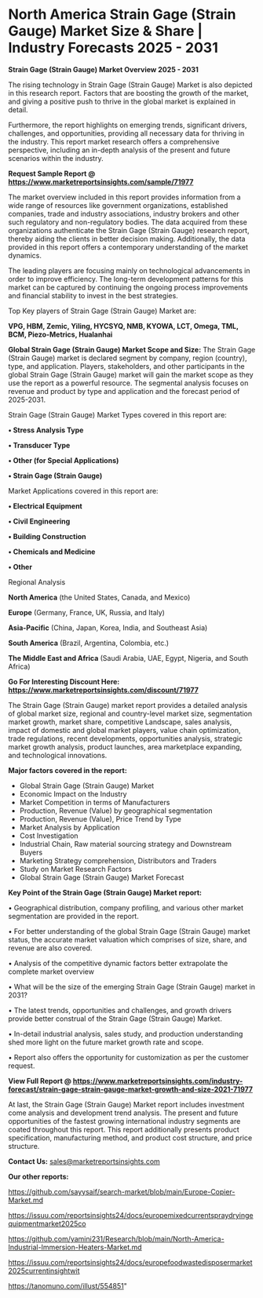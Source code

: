 # North America Strain Gage (Strain Gauge) Market Size & Share | Industry Forecasts 2025 - 2031

<Strong> Strain Gage (Strain Gauge) Market Overview 2025 - 2031</strong>

The rising technology in Strain Gage (Strain Gauge) Market is also depicted in this research report. Factors that are boosting the growth of the market, and giving a positive push to thrive in the global market is explained in detail.

Furthermore, the report highlights on emerging trends, significant drivers, challenges, and opportunities, providing all necessary data for thriving in the industry. This report market research offers a comprehensive perspective, including an in-depth analysis of the present and future scenarios within the industry.

<strong>Request Sample Report @ <a href=https://www.marketreportsinsights.com/sample/71977>https://www.marketreportsinsights.com/sample/71977</a></strong>

The market overview included in this report provides information from a wide range of resources like government organizations, established companies, trade and industry associations, industry brokers and other such regulatory and non-regulatory bodies. The data acquired from these organizations authenticate the Strain Gage (Strain Gauge) research report, thereby aiding the clients in better decision making. Additionally, the data provided in this report offers a contemporary understanding of the market dynamics.

The leading players are focusing mainly on technological advancements in order to improve efficiency. The long-term development patterns for this market can be captured by continuing the ongoing process improvements and financial stability to invest in the best strategies.

Top Key players of Strain Gage (Strain Gauge) Market are:

<strong>VPG, HBM, Zemic, Yiling, HYCSYQ, NMB, KYOWA, LCT, Omega, TML, BCM, Piezo-Metrics, Hualanhai</strong>

<strong><b>Global Strain Gage (Strain Gauge) Market Scope and Size:</b></strong>
The Strain Gage (Strain Gauge) market is declared segment by company, region (country), type, and application. Players, stakeholders, and other participants in the global Strain Gage (Strain Gauge) market will gain the market scope as they use the report as a powerful resource. The segmental analysis focuses on revenue and product by type and application and the forecast period of 2025-2031.

Strain Gage (Strain Gauge) Market Types covered in this report are:

<strong>• Stress Analysis Type

• Transducer Type

• Other (for Special Applications)

• Strain Gage (Strain Gauge)</strong>

Market Applications covered in this report are:

<strong>• Electrical Equipment

• Civil Engineering

• Building Construction

• Chemicals and Medicine

• Other</strong> 

Regional Analysis

<strong>North America</strong> (the United States, Canada, and Mexico)

<strong>Europe</strong> (Germany, France, UK, Russia, and Italy)

<strong>Asia-Pacific</strong> (China, Japan, Korea, India, and Southeast Asia)

<strong>South America</strong> (Brazil, Argentina, Colombia, etc.)

<strong>The Middle East and Africa</strong> (Saudi Arabia, UAE, Egypt, Nigeria, and South Africa)

<strong>Go For Interesting Discount Here: <a href=https://www.marketreportsinsights.com/discount/71977>https://www.marketreportsinsights.com/discount/71977</a></strong>

The Strain Gage (Strain Gauge) market report provides a detailed analysis of global market size, regional and country-level market size, segmentation market growth, market share, competitive Landscape, sales analysis, impact of domestic and global market players, value chain optimization, trade regulations, recent developments, opportunities analysis, strategic market growth analysis, product launches, area marketplace expanding, and technological innovations.

<strong><b>Major factors covered in the report:</b></strong>
<ul>
  <li>Global Strain Gage (Strain Gauge) Market </li>
  <li>Economic Impact on the Industry</li>
  <li>Market Competition in terms of Manufacturers</li>
  <li>Production, Revenue (Value) by geographical segmentation</li>
  <li>Production, Revenue (Value), Price Trend by Type</li>
  <li>Market Analysis by Application</li>
  <li>Cost Investigation</li>
  <li>Industrial Chain, Raw material sourcing strategy and Downstream Buyers</li>
  <li>Marketing Strategy comprehension, Distributors and Traders</li>
  <li>Study on Market Research Factors</li>
  <li>Global Strain Gage (Strain Gauge) Market Forecast</li>
</ul>

<strong><b>Key Point of the Strain Gage (Strain Gauge) Market report:</b></strong>

• Geographical distribution, company profiling, and various other market segmentation are provided in the report.

• For better understanding of the global Strain Gage (Strain Gauge) market status, the accurate market valuation which comprises of size, share, and revenue are also covered.

• Analysis of the competitive dynamic factors better extrapolate the complete market overview

• What will be the size of the emerging Strain Gage (Strain Gauge) market in 2031?

• The latest trends, opportunities and challenges, and growth drivers provide better construal of the Strain Gage (Strain Gauge) Market.

• In-detail industrial analysis, sales study, and production understanding shed more light on the future market growth rate and scope.

• Report also offers the opportunity for customization as per the customer request.

<strong><b>View Full Report @ <a href=https://www.marketreportsinsights.com/industry-forecast/strain-gage-strain-gauge-market-growth-and-size-2021-71977>https://www.marketreportsinsights.com/industry-forecast/strain-gage-strain-gauge-market-growth-and-size-2021-71977</a></b></strong>


At last, the Strain Gage (Strain Gauge) Market report includes investment come analysis and development trend analysis. The present and future opportunities of the fastest growing international industry segments are coated throughout this report. This report additionally presents product specification, manufacturing method, and product cost structure, and price structure.

<strong>Contact Us:</strong>
sales@marketreportsinsights.com

<strong>Our other reports:</strong>

<a href=https://github.com/sayysaif/search-market/blob/main/Europe-Copier-Market.md>https://github.com/sayysaif/search-market/blob/main/Europe-Copier-Market.md</a>

<a href=https://issuu.com/reportsinsights24/docs/europemixedcurrentspraydryingequipmentmarket2025co>https://issuu.com/reportsinsights24/docs/europemixedcurrentspraydryingequipmentmarket2025co</a>

<a href=https://github.com/yamini231/Research/blob/main/North-America-Industrial-Immersion-Heaters-Market.md>https://github.com/yamini231/Research/blob/main/North-America-Industrial-Immersion-Heaters-Market.md</a>

<a href=https://issuu.com/reportsinsights24/docs/europefoodwastedisposermarket2025currentinsightwit>https://issuu.com/reportsinsights24/docs/europefoodwastedisposermarket2025currentinsightwit</a>

<a href=https://tanomuno.com/illust/554851>https://tanomuno.com/illust/554851</a>"
